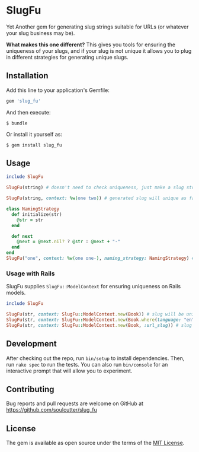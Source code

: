 # SlugFu

Yet Another gem for generating slug strings suitable for URLs (or whatever your slug business may be).

**What makes this one different?** This gives you tools for ensuring the uniqueness of your slugs,
and if your slug is not unique it allows you to plug in different strategies for generating unique slugs.

## Installation

Add this line to your application's Gemfile:

```ruby
gem 'slug_fu'
```

And then execute:

    $ bundle

Or install it yourself as:

    $ gem install slug_fu

## Usage

```ruby
include SlugFu

SlugFu(string) # doesn't need to check uniqueness, just make a slug string

SlugFu(string, context: %w(one two)) # generated slug will unique as far as `context.include?(slug)` is concerned

class NamingStrategy
  def initialize(str)
    @str = str
  end

  def next
    @next = @next.nil? ? @str : @next + "-"
  end
end
SlugFu("one", context: %w(one one-), naming_strategy: NamingStrategy) # Use a custom strategy for naming, calling #next until a unique name is found
```

### Usage with Rails

SlugFu supplies `SlugFu::ModelContext` for ensuring uniqueness on Rails models.

```ruby
include SlugFu

SlugFu(str, context: SlugFu::ModelContext.new(Book)) # slug will be unique for the `Book#slug` attribute
SlugFu(str, context: SlugFu::ModelContext.new(Book.where(language: "en")) # slug will be unique for the `Book#slug` attribute in the given scope
SlugFu(str, context: SlugFu::ModelContext.new(Book, :url_slug)) # slug will be unique for the `Book#url_slug` attribute
```

## Development

After checking out the repo, run `bin/setup` to install dependencies. Then, run `rake spec` to run the tests. You can also run `bin/console` for an interactive prompt that will allow you to experiment.

## Contributing

Bug reports and pull requests are welcome on GitHub at https://github.com/soulcutter/slug_fu

## License

The gem is available as open source under the terms of the [MIT License](http://opensource.org/licenses/MIT).
